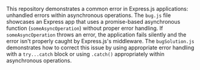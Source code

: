 This repository demonstrates a common error in Express.js applications: unhandled errors within asynchronous operations.  The `bug.js` file showcases an Express app that uses a promise-based asynchronous function (`someAsyncOperation`) without proper error handling. If `someAsyncOperation` throws an error, the application fails silently and the error isn't properly caught by Express.js's middleware. The `bugSolution.js` demonstrates how to correct this issue by using appropriate error handling with a `try...catch` block or using `.catch()` appropriately within asynchronous operations.